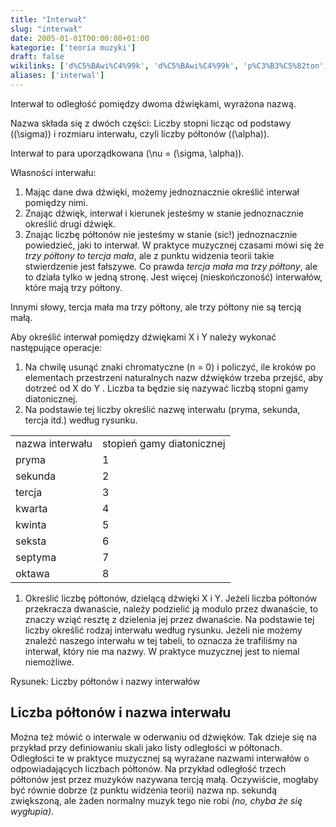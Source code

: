 ```yaml
---
title: "Interwał"
slug: "interwał"
date: 2005-01-01T00:00:00+01:00
kategorie: ['teoria muzyki']
draft: false
wikilinks: ['d%C5%BAwi%C4%99k', 'd%C5%BAwi%C4%99k', 'p%C3%B3%C5%82ton', 'znaki_chromatyczne', 'przestrze%C5%84_naturalnych_nazw_d%C5%BAwi%C4%99k%C3%B3w', 'stopie%C5%84', 'gama_diatoniczna', 'pryma', 'sekunda', 'tercja', 'kwarta', 'kwinta', 'seksta', 'septyma', 'oktawa', 'd%C5%BAwi%C4%99k', 'tercja_ma%C5%82a']
aliases: ['interwal']
---
```

Interwał to odległość pomiędzy dwoma dźwiękami<!-- link nie odnosił się do niczego -->,
wyrażona nazwą.

Nazwa składa się z dwóch części: Liczby stopni licząc od podstawy
(\(\sigma\)) i rozmiaru interwału, czyli liczby półtonów (\(\alpha\)).

Interwał to para uporządkowana \(\nu = (\sigma, \alpha)\).

Własności interwału:

1.  Mając dane dwa dźwięki, możemy jednoznacznie określić interwał
    pomiędzy nimi.
2.  Znając dźwięk<!-- link nie odnosił się do niczego -->, interwał i kierunek jesteśmy w
    stanie jednoznacznie określić drugi dźwięk.
3.  Znając liczbę półtonów<!-- link nie odnosił się do niczego --> nie jesteśmy w stanie
    (sic\!) jednoznacznie powiedzieć, jaki to interwał. W praktyce
    muzycznej czasami mówi się że *trzy półtony to tercja mała*, ale z
    punktu widzenia teorii takie stwierdzenie jest fałszywe. Co prawda
    *tercja mała ma trzy półtony*, ale to działa tylko w jedną stronę.
    Jest więcej (nieskończoność) interwałów, które mają trzy półtony.

Innymi słowy, tercja mała ma trzy półtony, ale trzy półtony nie są
tercją małą.

Aby określić interwał pomiędzy dźwiękami X i Y należy wykonać
następujące operacje:

1.  Na chwilę usunąć znaki chromatyczne<!-- link nie odnosił się do niczego -->
    (n = 0) i policzyć, ile kroków po elementach przestrzeni
    naturalnych nazw
    dźwięków<!-- link nie odnosił się do niczego -->
    trzeba przejść, aby dotrzeć od X do Y . Liczba ta będzie się nazywać
    liczbą stopni<!-- link nie odnosił się do niczego --> gamy
    diatonicznej<!-- link nie odnosił się do niczego -->.
2.  Na podstawie tej liczby określić nazwę interwału (pryma, sekunda,
    tercja itd.) według rysunku.

|                               |                           |
| ----------------------------- | ------------------------- |
| nazwa interwału               | stopień gamy diatonicznej |
| pryma<!-- link nie odnosił się do niczego -->     | 1                         |
| sekunda<!-- link nie odnosił się do niczego --> | 2                         |
| tercja<!-- link nie odnosił się do niczego -->   | 3                         |
| kwarta<!-- link nie odnosił się do niczego -->   | 4                         |
| kwinta<!-- link nie odnosił się do niczego -->   | 5                         |
| seksta<!-- link nie odnosił się do niczego -->   | 6                         |
| septyma<!-- link nie odnosił się do niczego --> | 7                         |
| oktawa<!-- link nie odnosił się do niczego -->   | 8                         |

1.  Określić liczbę półtonów, dzielącą dźwięki X i Y. Jeżeli liczba
    półtonów przekracza dwanaście, należy podzielić ją modulo przez
    dwanaście, to znaczy wziąć resztę z dzielenia jej przez dwanaście.
    Na podstawie tej liczby określić rodzaj interwału według rysunku.
    Jeżeli nie możemy znaleźć naszego interwału w tej tabeli, to
    oznacza że trafiliśmy na interwał, który nie ma nazwy. W praktyce
    muzycznej jest to niemal niemożliwe.

Rysunek: Liczby półtonów i nazwy interwałów

## Liczba półtonów i nazwa interwału

Można też mówić o interwale w oderwaniu od
dźwięków<!-- link nie odnosił się do niczego -->. Tak dzieje się na przykład przy
definiowaniu skali jako listy odległości w półtonach. Odległości te w
praktyce muzycznej są wyrażane nazwami interwałów o odpowiadających
liczbach półtonów. Na przykład odległość trzech półtonów jest przez
muzyków nazywana tercją małą<!-- link nie odnosił się do niczego -->. Oczywiście,
mogłaby być równie dobrze (z punktu widzenia teorii) nazwa np. sekundą
zwiększoną, ale żaden normalny muzyk tego nie robi *(no, chyba że się
wygłupia)*.

